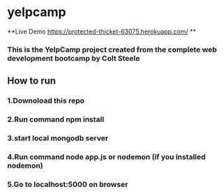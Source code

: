# yelpcamp

**Live Demo https://protected-thicket-63075.herokuapp.com/ ** 
### This is the YelpCamp project created from the complete web development bootcamp by  Colt Steele
## How to run
### 1.Downoload this repo
### 2.Run command npm install
### 3.start local mongodb server
### 4.Run command node app.js or nodemon (if you installed nodemon)
### 5.Go to localhost:5000 on browser
